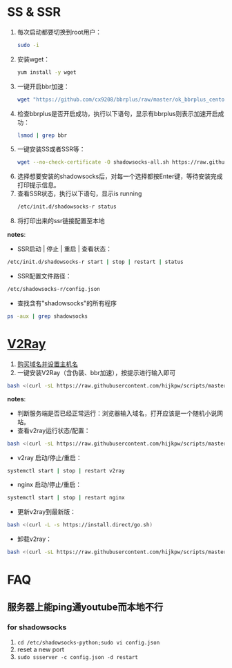 # SS & SSR
1. 每次启动都要切换到root用户：
    ```bash
    sudo -i
    ```
2. 安装wget：
    ```bash
    yum install -y wget
    ```
3. 一键开启bbr加速：
    ```bash
    wget "https://github.com/cx9208/bbrplus/raw/master/ok_bbrplus_centos.sh" && chmod +x ok_bbrplus_centos.sh && ./ok_bbrplus_centos.sh
    ```
4. 检查bbrplus是否开启成功，执行以下语句，显示有bbrplus则表示加速开启成功：
    ```bash
    lsmod | grep bbr 
    ```
5. 一键安装SS或者SSR等：
    ```bash
    wget --no-check-certificate -O shadowsocks-all.sh https://raw.githubusercontent.com/teddysun/shadowsocks_install/master/shadowsocks-all.sh && chmod +x shadowsocks-all.sh && ./shadowsocks-all.sh 2>&1 | tee shadowsocks-all.log
    ```
6. 选择想要安装的shadowsocks后，对每一个选择都按Enter键，等待安装完成打印提示信息。
7. 查看SSR状态，执行以下语句，显示is running
    ```bash
    /etc/init.d/shadowsocks-r status
    ```
8. 将打印出来的ssr链接配置至本地

**notes**:
- SSR启动 | 停止 | 重启 | 查看状态：
```bash
/etc/init.d/shadowsocks-r start | stop | restart | status
```
- SSR配置文件路径：
```bash
/etc/shadowsocks-r/config.json
```
- 查找含有"shadowsocks"的所有程序
```bash
ps -aux | grep shadowsocks
```
 
# [V2Ray](https://hijk.pp.ua/v2ray-one-click-script-with-mask/)
1. [购买域名并设置主机名](https://hijk.pp.ua/namesilo-buy-domain-tutorial/)
2. 一键安装V2Ray（含伪装、bbr加速），按提示进行输入即可
```bash
bash <(curl -sL https://raw.githubusercontent.com/hijkpw/scripts/master/centos_install_v2ray2.sh)
```

**notes**:
- 判断服务端是否已经正常运行：浏览器输入域名，打开应该是一个随机小说网站。
- 查看v2ray运行状态/配置：
```bash
bash <(curl -sL https://raw.githubusercontent.com/hijkpw/scripts/master/centos_install_v2ray2.sh) info
```
- v2ray 启动/停止/重启：
```bash
systemctl start | stop | restart v2ray
```
- nginx 启动/停止/重启：
```bash
systemctl start | stop | restart nginx
```
- 更新v2ray到最新版：
```bash
bash <(curl -L -s https://install.direct/go.sh)
```
- 卸载v2ray： 
```bash
bash <(curl -sL https://raw.githubusercontent.com/hijkpw/scripts/master/centos_install_v2ray2.sh) uninstall
```


# FAQ
## 服务器上能ping通youtube而本地不行
### for shadowsocks
1. `cd /etc/shadowsocks-python;sudo vi config.json`
2. reset a new port
3. `sudo ssserver -c config.json -d restart`
